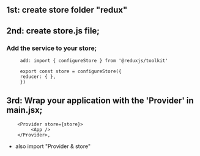 ## 1st: create store folder "redux"
## 2nd: create store.js file;
### Add the service to your store;
         add: import { configureStore } from '@reduxjs/toolkit'

         export const store = configureStore({
         reducer: { },
         })

## 3rd: Wrap your application with the 'Provider' in main.jsx;
        <Provider store={store}>
             <App />
        </Provider>,
- also import "Provider & store"